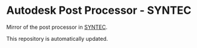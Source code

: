 # Autodesk Post Processor - SYNTEC

Mirror of the post processor in [SYNTEC](https://cam.autodesk.com/hsmposts?p=syntec).

This repository is automatically updated.
